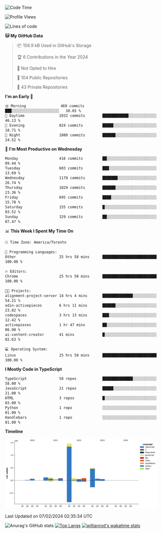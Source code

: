 <!--START_SECTION:waka-->
![Code Time](http://img.shields.io/badge/Code%20Time-1%2C154%20hrs%2017%20mins-blue)

![Profile Views](http://img.shields.io/badge/Profile%20Views-7-blue)

![Lines of code](https://img.shields.io/badge/From%20Hello%20World%20I%27ve%20Written-2.6%20million%20lines%20of%20code-blue)

**🐱 My GitHub Data** 

> 📦 158.9 kB Used in GitHub's Storage 
 > 
> 🏆 6 Contributions in the Year 2024
 > 
> 🚫 Not Opted to Hire
 > 
> 📜 104 Public Repositories 
 > 
> 🔑 43 Private Repositories 
 > 
**I'm an Early 🐤** 

```text
🌞 Morning                469 commits         ███░░░░░░░░░░░░░░░░░░░░░░   10.65 % 
🌆 Daytime                2032 commits        ████████████░░░░░░░░░░░░░   46.13 % 
🌃 Evening                824 commits         █████░░░░░░░░░░░░░░░░░░░░   18.71 % 
🌙 Night                  1080 commits        ██████░░░░░░░░░░░░░░░░░░░   24.52 % 
```
📅 **I'm Most Productive on Wednesday** 

```text
Monday                   416 commits         ██░░░░░░░░░░░░░░░░░░░░░░░   09.44 % 
Tuesday                  603 commits         ███░░░░░░░░░░░░░░░░░░░░░░   13.69 % 
Wednesday                1178 commits        ███████░░░░░░░░░░░░░░░░░░   26.74 % 
Thursday                 1029 commits        ██████░░░░░░░░░░░░░░░░░░░   23.36 % 
Friday                   695 commits         ████░░░░░░░░░░░░░░░░░░░░░   15.78 % 
Saturday                 155 commits         █░░░░░░░░░░░░░░░░░░░░░░░░   03.52 % 
Sunday                   329 commits         ██░░░░░░░░░░░░░░░░░░░░░░░   07.47 % 
```


📊 **This Week I Spent My Time On** 

```text
🕑︎ Time Zone: America/Toronto

💬 Programming Languages: 
Other                    25 hrs 58 mins      █████████████████████████   100.00 % 

🔥 Editors: 
Chrome                   25 hrs 58 mins      █████████████████████████   100.00 % 

🐱‍💻 Projects: 
alignment-project-server 14 hrs 4 mins       ██████████████░░░░░░░░░░░   54.21 % 
odin-activepieces        6 hrs 11 mins       ██████░░░░░░░░░░░░░░░░░░░   23.82 % 
codespaces               3 hrs 13 mins       ███░░░░░░░░░░░░░░░░░░░░░░   12.42 % 
activepieces             1 hr 47 mins        ██░░░░░░░░░░░░░░░░░░░░░░░   06.90 % 
ai-content-creator       41 mins             █░░░░░░░░░░░░░░░░░░░░░░░░   02.63 % 

💻 Operating System: 
Linux                    25 hrs 58 mins      █████████████████████████   100.00 % 
```

**I Mostly Code in TypeScript** 

```text
TypeScript               58 repos            ██████████████░░░░░░░░░░░   58.00 % 
JavaScript               21 repos            █████░░░░░░░░░░░░░░░░░░░░   21.00 % 
HTML                     3 repos             █░░░░░░░░░░░░░░░░░░░░░░░░   03.00 % 
Python                   1 repo              ░░░░░░░░░░░░░░░░░░░░░░░░░   01.00 % 
Handlebars               1 repo              ░░░░░░░░░░░░░░░░░░░░░░░░░   01.00 % 
```



**Timeline**

![Lines of Code chart](https://raw.githubusercontent.com/wise-introvert/wise-introvert/master/assets/bar_graph.png)


 Last Updated on 07/02/2024 02:35:34 UTC
<!--END_SECTION:waka-->

![Anurag's GitHub stats](https://github-readme-stats.vercel.app/api?username=wise-introvert&count_private=true&show_icons=true)
[![Top Langs](https://github-readme-stats.vercel.app/api/top-langs/?username=wise-introvert&langs_count=10)](https://github.com/anuraghazra/github-readme-stats)
[![willianrod's wakatime stats](https://github-readme-stats.vercel.app/api/wakatime?username=wiseintrovert)](https://github.com/anuraghazra/github-readme-stats)

